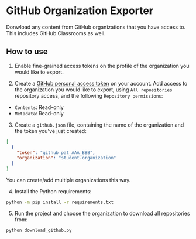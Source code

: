 # GitHub Organization Exporter

Donwload any content from GitHub organizations that you have access to. This includes GitHub Classrooms as well.

## How to use

1. Enable fine-grained access tokens on the profile of the organization you would like to export.

2. Create a [GitHub personal access token](https://github.com/settings/tokens?type=beta) on your account. Add access to the organization you would like to export, using `All repositories` repository access, and the following `Repository permissions`:

- `Contents`: Read-only
- `Metadata`: Read-only

3. Create a `github.json` file, containing the name of the organization and the token you've just created:

```json
[
  {
    "token": "github_pat_AAA_BBB",
    "organization": "student-organization"
  }
]
```

You can create/add multiple organizations this way.

4. Install the Python requirements:

```bash
python -m pip install -r requirements.txt
```

5. Run the project and choose the organization to download all repositories from:

```bash
python download_github.py
```
